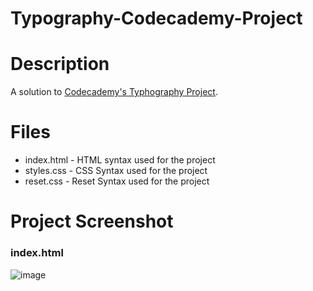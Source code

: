 ﻿# Typography-Codecademy-Project

# Description
 A solution to [Codecademy's Typhography Project](https://www.codecademy.com/paths/front-end-engineer-career-path/tracks/fecp-web-development-fundamentals/modules/fecp-learn-css-typography/projects/typography-ii).

# Files
* index.html - HTML syntax used for the project
* styles.css - CSS Syntax used for the project
* reset.css - Reset Syntax used for the project

# Project Screenshot
### index.html
![image](https://user-images.githubusercontent.com/24352433/142588198-521bdd79-273d-46dc-93a8-91fb446bec4e.png)
